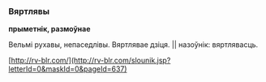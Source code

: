 ### Вяртлявы
**прыметнік, размоўнае**

Вельмі рухавы, непаседлівы. Вяртлявае дзіця. || назоўнік: вяртлявасць.

<a rel="author">[http://rv-blr.com/](http://rv-blr.com/slounik.jsp?letterId=0&maskId=0&pageId=637)</a>
